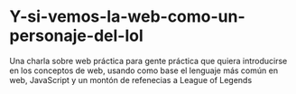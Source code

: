 # Y-si-vemos-la-web-como-un-personaje-del-lol
Una charla sobre web práctica para gente práctica que quiera introducirse en los conceptos de web, usando como base el lenguaje más común en web, JavaScript y un montón de refenecias a League of Legends

